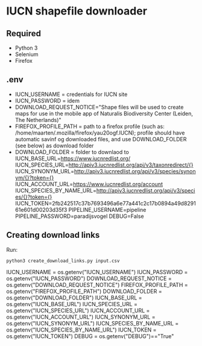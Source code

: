 # IUCN shapefile downloader


## Required
- Python 3
- Selenium
- Firefox


## .env
- IUCN_USERNAME = credentials for IUCN site
- IUCN_PASSWORD = idem
- DOWNLOAD_REQUEST_NOTICE="Shape files will be used to create maps for use in the mobile app of Naturalis Biodiversity Center (Leiden, The Netherlands)"
- FIREFOX_PROFILE_PATH = path to a firefox profile (such as: /home/maarten/.mozilla/firefox/yau20ogf.IUCN); profile should have automatic savinf og downloaded files, and use DOWNLOAD_FOLDER (see below) as download folder
- DOWNLOAD_FOLDER = folder to downlaod to
IUCN_BASE_URL=https://www.iucnredlist.org/
IUCN_SPECIES_URL=http://apiv3.iucnredlist.org/api/v3/taxonredirect/{}
IUCN_SYNONYM_URL=http://apiv3.iucnredlist.org/api/v3/species/synonym/{}?token={}
IUCN_ACCOUNT_URL=https://www.iucnredlist.org/account
IUCN_SPECIES_BY_NAME_URL=http://apiv3.iucnredlist.org/api/v3/species/{}?token={}
IUCN_TOKEN=2fb242517c37b7693496a6e77a441c2c17b0894a49d829161e601d00203d35f3
PIPELINE_USERNAME=pipeline
PIPELINE_PASSWORD=paradijsvogel
DEBUG=False



## Creating download links

Run:

```
python3 create_download_links.py input.csv
```



IUCN_USERNAME = os.getenv("IUCN_USERNAME")
IUCN_PASSWORD = os.getenv("IUCN_PASSWORD")
DOWNLOAD_REQUEST_NOTICE = os.getenv("DOWNLOAD_REQUEST_NOTICE")
FIREFOX_PROFILE_PATH = os.getenv("FIREFOX_PROFILE_PATH")
DOWNLOAD_FOLDER = os.getenv("DOWNLOAD_FOLDER")
IUCN_BASE_URL = os.getenv("IUCN_BASE_URL")
IUCN_SPECIES_URL = os.getenv("IUCN_SPECIES_URL")
IUCN_ACCOUNT_URL = os.getenv("IUCN_ACCOUNT_URL")
IUCN_SYNONYM_URL = os.getenv("IUCN_SYNONYM_URL")
IUCN_SPECIES_BY_NAME_URL = os.getenv("IUCN_SPECIES_BY_NAME_URL")
IUCN_TOKEN = os.getenv("IUCN_TOKEN")
DEBUG = os.getenv("DEBUG")=="True"

